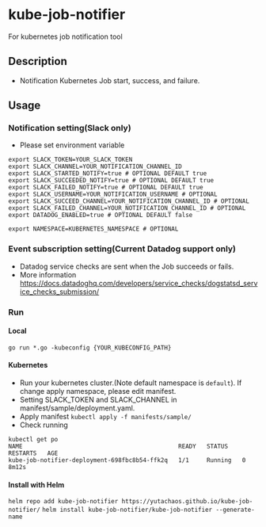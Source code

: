# kube-job-notifier
For kubernetes job notification tool 

## Description
- Notification Kubernetes Job start, success, and failure.

## Usage

### Notification setting(Slack only)
- Please set environment variable


```
export SLACK_TOKEN=YOUR_SLACK_TOKEN
export SLACK_CHANNEL=YOUR_NOTIFICATION_CHANNEL_ID
export SLACK_STARTED_NOTIFY=true # OPTIONAL DEFAULT true
export SLACK_SUCCEEDED_NOTIFY=true # OPTIONAL DEFAULT true
export SLACK_FAILED_NOTIFY=true # OPTIONAL DEFAULT true
export SLACK_USERNAME=YOUR_NOTIFICATION_USERNAME # OPTIONAL
export SLACK_SUCCEED_CHANNEL=YOUR_NOTIFICATION_CHANNEL_ID # OPTIONAL
export SLACK_FAILED_CHANNEL=YOUR_NOTIFICATION_CHANNEL_ID # OPTIONAL
export DATADOG_ENABLED=true # OPTIONAL DEFAULT false

export NAMESPACE=KUBERNETES_NAMESPACE # OPTIONAL
```

### Event subscription setting(Current Datadog support only)
- Datadog service checks are sent when the Job succeeds or fails.
- More information https://docs.datadoghq.com/developers/service_checks/dogstatsd_service_checks_submission/

### Run

#### Local

`go run *.go -kubeconfig {YOUR_KUBECONFIG_PATH}`
 
#### Kubernetes

- Run your kubernetes cluster.(Note default namespace is `default`). If change apply namespace, please edit manifest.
- Setting SLACK_TOKEN and SLACK_CHANNEL in manifest/sample/deployment.yaml.
- Apply manifest
`kubectl apply -f manifests/sample/`
- Check running
```
kubectl get po
NAME                                            READY   STATUS    RESTARTS   AGE
kube-job-notifier-deployment-698fbc8b54-ffk2q   1/1     Running   0          8m12s
```


#### Install with Helm
`helm repo add kube-job-notifier https://yutachaos.github.io/kube-job-notifier/`
`helm install kube-job-notifier/kube-job-notifier --generate-name`